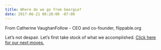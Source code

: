 ```yaml
---
title: Where do we go from Georgia?
date: 2017-06-21 06:28:00 -07:00
---
```


From Catherine VaughanFollow - CEO and co-founder, flippable.org


Let’s not despair. Let’s first take stock of what we accomplished.  [Click here for our next moves.](https://blog.flippable.org/where-do-we-go-from-georgia-b379f41cbf7)

